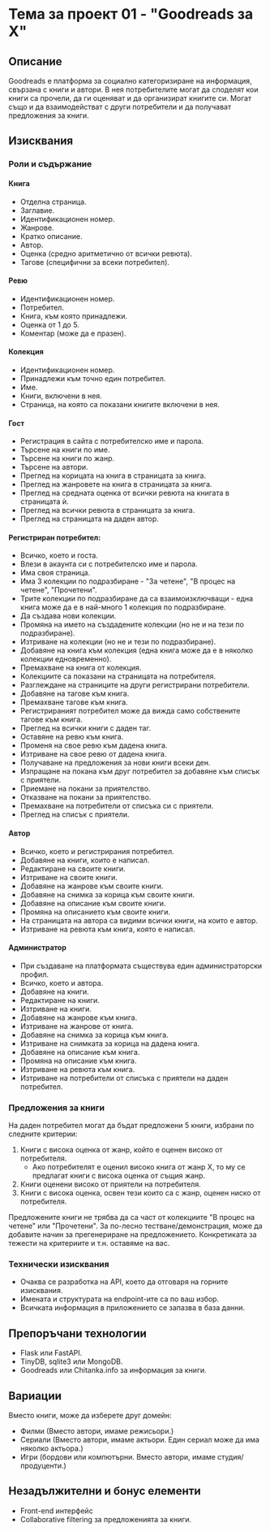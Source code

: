 # Тема за проект 01 - "Goodreads за X"

## Описание

Goodreads е платформа за социално категоризиране на информация, свързана с книги и автори.
В нея потребителите могат да споделят кои книги са прочели, да ги оценяват и да организират книгите си.
Могат също и да взаимодействат с други потребители и да получават предложения за книги.

## Изисквания

### Роли и съдържание

#### Книга

- Отделна страница.
- Заглавие.
- Идентификационен номер.
- Жанрове.
- Кратко описание.
- Автор.
- Оценка (средно аритметично от всички ревюта).
- Тагове (специфични за всеки потребител).

#### Ревю

- Идентификационен номер.
- Потребител.
- Книга, към която принадлежи.
- Оценка от 1 до 5.
- Коментар (може да е празен).

#### Колекция

- Идентификационен номер.
- Принадлежи към точно един потребител.
- Име.
- Книги, включени в нея.
- Страница, на която са показани книгите включени в нея.

#### Гост

- Регистрация в сайта с потребителско име и парола.
- Търсене на книги по име.
- Търсене на книги по жанр.
- Търсене на автори.
- Преглед на корицата на книга в страницата за книга.
- Преглед на жанровете на книга в страницата за книга.
- Преглед на средната оценка от всички ревюта на книгата в страницата ѝ.
- Преглед на всички ревюта в страницата за книга.
- Преглед на страницата на даден автор.

#### Регистриран потребител:

- Всичко, което и госта.
- Влези в акаунта си с потребителско име и парола.
- Има своя страница.
- Има 3 колекции по подразбиране - "За четене", "В процес на четене", "Прочетени".
- Трите колекции по подразбиране да са взаимоизключващи - една книга може да е в най-много 1 колекция по подразбиране.
- Да създава нови колекции.
- Промяна на името на създадените колекции (но не и на тези по подразбиране).
- Изтриване на колекции (но не и тези по подразбиране).
- Добавяне на книга към колекция (една книга може да е в няколко колекции едновременно).
- Премахване на книга от колекция.
- Колекциите са показани на страницата на потребителя.
- Разглеждане на страниците на други регистрирани потребители.
- Добавяне на тагове към книга.
- Премахване тагове към книга.
- Регистрираният потребител може да вижда само собствените тагове към книга.
- Преглед на всички книги с даден таг.
- Оставяне на ревю към книга.
- Променя на свое ревю към дадена книга.
- Изтриване на свое ревю от дадена книга.
- Получаване на предложения за нови книги всеки ден.
- Изпращане на покана към друг потребител за добавяне към списък с приятели.
- Приемане на покани за приятелство.
- Отказване на покани за приятелство.
- Премахване на потребители от списъка си с приятели.
- Преглед на списък с приятели.

#### Автор

- Всичко, което и регистрирания потребител.
- Добавяне на книги, които е написал.
- Редактиране на своите книги.
- Изтриване на своите книги.
- Добавяне на жанрове към своите книги.
- Добавяне на снимка за корица към своите книги.
- Добавяне на описание към своите книги.
- Промяна на описанието към своите книги.
- На страницата на автора са видими всички книги, на които е автор.
- Изтриване на ревюта към книга, която е написал.

#### Администратор

- При създаване на платформата съществува един администраторски профил.
- Всичко, което и автора.
- Добавяне на книги.
- Редактиране на книги.
- Изтриване на книги.
- Добавяне на жанрове към книга.
- Изтриване на жанрове от книга.
- Добавяне на снимка за корица към книга.
- Изтриване на снимката за корица на дадена книга.
- Добавяне на описание към книга.
- Промяна на описание към книга.
- Изтриване на ревюта към книга.
- Изтриване на потребители от списъка с приятели на даден потребител.

### Предложения за книги

На даден потребител могат да бъдат предложени 5 книги, избрани по следните критерии:

1. Книги с висока оценка от жанр, който е оценен високо от потребителя.
   - Ако потребителят е оценил високо книга от жанр X, то му се предлагат книги с висока оценка от същия жанр.
2. Книги оценени високо от приятели на потребителя.
3. Книги с висока оценка, освен тези които са с жанр, оценен ниско от потребителя.

Предложените книги не трябва да са част от колекциите "В процес на четене" или "Прочетени".
За по-лесно тестване/демонстрация, може да добавите начин за прегенериране на предложението.
Конкретиката за тежести на критериите и т.н. оставяме на вас.

### Технически изисквания

- Очаква се разработка на API, което да отговаря на горните изисквания.
- Имената и структурата на endpoint-ите са по ваш избор.
- Всичката информация в приложението се запазва в база данни.

## Препоръчани технологии

- Flask или FastAPI.
- TinyDB, sqlite3 или MongoDB.
- Goodreads или Chitanka.info за информация за книги.

## Вариации

Вместо книги, може да изберете друг домейн:

- Филми (Вместо автори, имаме режисьори.)
- Сериали (Вместо автори, имаме актьори. Един сериал може да има няколко актьора.)
- Игри (бордови или компютърни. Вместо автори, имаме студия/продуценти.)

## Незадължителни и бонус елементи
- Front-end интерфейс
- Collaborative filtering за предложенията за книги.
